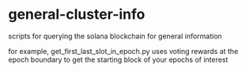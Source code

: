 # general-cluster-info
scripts for querying the solana blockchain for general information

for example, get_first_last_slot_in_epoch.py uses voting rewards at the epoch boundary to get the starting block of your epochs of interest
